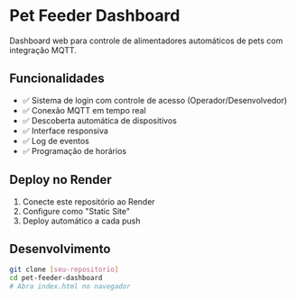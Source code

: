 # Pet Feeder Dashboard

Dashboard web para controle de alimentadores automáticos de pets com integração MQTT.

## Funcionalidades

- ✅ Sistema de login com controle de acesso (Operador/Desenvolvedor)
- ✅ Conexão MQTT em tempo real
- ✅ Descoberta automática de dispositivos
- ✅ Interface responsiva
- ✅ Log de eventos
- ✅ Programação de horários

## Deploy no Render

1. Conecte este repositório ao Render
2. Configure como "Static Site"
3. Deploy automático a cada push

## Desenvolvimento

```bash
git clone [seu-repositorio]
cd pet-feeder-dashboard
# Abra index.html no navegador